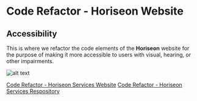 # Code Refactor - Horiseon Website
## Accessibility

This is where we refactor the code elements of the __Horiseon__ website for the purpose of making it more accessible to users with visual, hearing, or other impairments.

![alt text](assets/Horiseon-Services-Screenshot.png)

[Code Refactor - Horiseon Services Website](https://jimbopulos.github.io/code-refactor-Horiseon-Website/)
[Code Refactor - Horiseon Services Respository](https://github.com/jimbopulos/code-refactor-Horiseon-Website)